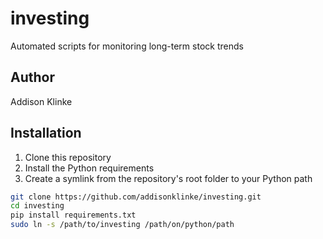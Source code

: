 # investing
Automated scripts for monitoring long-term stock trends 

## Author

Addison Klinke

## Installation

1. Clone this repository
2. Install the Python requirements
3. Create a symlink from the repository's root folder to your Python path

```bash
git clone https://github.com/addisonklinke/investing.git
cd investing
pip install requirements.txt
sudo ln -s /path/to/investing /path/on/python/path
```
